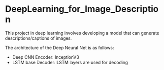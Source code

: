 # DeepLearning_for_Image_Description
This project in deep learning involves developing a model that can generate descriptions/captions of images.

The architecture of the Deep Neural Net is as follows:
 - Deep CNN Encoder: InceptionV3
 - LSTM base Decoder: LSTM layers are used for decoding
 
